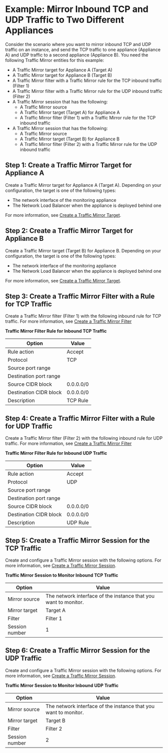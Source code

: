 # Example: Mirror Inbound TCP and UDP Traffic to Two Different Appliances<a name="tm-example-inbound-tcp-udp"></a>

Consider the scenario where you want to mirror inbound TCP and UDP traffic on an instance, and send the TCP traffic to one appliance \(Appliance A\) and UDP traffic to a second appliance \(Appliance B\)\. You need the following Traffic Mirror entities for this example:
+ A Traffic Mirror target for Appliance A \(Target A\)
+ A Traffic Mirror target for Appliance B \(Target B\)
+ A Traffic Mirror filter with a Traffic Mirror rule for the TCP inbound traffic \(Filter 1\)
+ A Traffic Mirror filter with a Traffic Mirror rule for the UDP inbound traffic \(Filter 2\)
+ A Traffic Mirror session that has the following:
  + A Traffic Mirror source
  + A Traffic Mirror target \(Target A\) for Appliance A
  + A Traffic Mirror filter \(Filter 1\) with a Traffic Mirror rule for the TCP inbound traffic
+ A Traffic Mirror session that has the following:
  + A Traffic Mirror source
  + A Traffic Mirror target \(Target B\) for Appliance B
  + A Traffic Mirror filter \(Filter 2\) with a Traffic Mirror rule for the UDP inbound traffic

## Step 1: Create a Traffic Mirror Target for Appliance A<a name="step-create-targetA"></a>

Create a Traffic Mirror target for Appliance A \(Target A\)\. Depending on your configuration, the target is one of the following types:
+ The network interface of the monitoring appliance
+ The Network Load Balancer when the appliance is deployed behind one

For more information, see [Create a Traffic Mirror Target](traffic-mirroring-target.md#create-traffic-mirroring-target)\.

## Step 2: Create a Traffic Mirror Target for Appliance B<a name="step-create-targetB"></a>

Create a Traffic Mirror target \(Target B\) for Appliance B\. Depending on your configuration, the target is one of the following types:
+ The network interface of the monitoring appliance
+ The Network Load Balancer when the appliance is deployed behind one

For more information, see [Create a Traffic Mirror Target](traffic-mirroring-target.md#create-traffic-mirroring-target)\.

## Step 3: Create a Traffic Mirror Filter with a Rule for TCP Traffic<a name="step-create-filter-tcp"></a>

Create a Traffic Mirror filter \(Filter 1\) with the following inbound rule for TCP traffic\. For more information, see [Create a Traffic Mirror Filter](traffic-mirroring-filter.md#create-traffic-mirroring-filter)


**Traffic Mirror Filter Rule for Inbound TCP Traffic**  

| Option | Value | 
| --- | --- | 
| Rule action | Accept | 
| Protocol | TCP | 
| Source port range |  | 
| Destination port range |  | 
| Source CIDR block | 0\.0\.0\.0/0 | 
| Destination CIDR block | 0\.0\.0\.0/0 | 
| Description | TCP Rule | 

## Step 4: Create a Traffic Mirror Filter with a Rule for UDP Traffic<a name="step-create-filter-tcp"></a>

Create a Traffic Mirror filter \(Filter 2\) with the following inbound rule for UDP traffic\. For more information, see [Create a Traffic Mirror Filter](traffic-mirroring-filter.md#create-traffic-mirroring-filter)


**Traffic Mirror Filter Rule for Inbound UDP Traffic**  

| Option | Value | 
| --- | --- | 
| Rule action | Accept | 
| Protocol | UDP | 
| Source port range |  | 
| Destination port range |  | 
| Source CIDR block | 0\.0\.0\.0/0 | 
| Destination CIDR block | 0\.0\.0\.0/0 | 
| Description | UDP Rule | 

## Step 5: Create a Traffic Mirror Session for the TCP Traffic<a name="step-create-session-tcp"></a>

Create and configure a Traffic Mirror session with the following options\. For more information, see [Create a Traffic Mirror Session](traffic-mirroring-session.md#create-traffic-mirroring-session)\.


**Traffic Mirror Session to Monitor Inbound TCP Traffic**  

| Option | Value | 
| --- | --- | 
| Mirror source | The network interface of the instance that you want to monitor\. | 
| Mirror target | Target A | 
| Filter | Filter 1 | 
| Session number | 1 | 

## Step 6: Create a Traffic Mirror Session for the UDP Traffic<a name="step-create-session-udp"></a>

Create and configure a Traffic Mirror session with the following options\. For more information, see [Create a Traffic Mirror Session](traffic-mirroring-session.md#create-traffic-mirroring-session)\.


**Traffic Mirror Session to Monitor Inbound UDP Traffic**  

| Option | Value | 
| --- | --- | 
| Mirror source | The network interface of the instance that you want to monitor\. | 
| Mirror target | Target B | 
| Filter | Filter 2 | 
| Session number | 2 | 